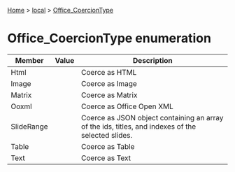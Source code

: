 [Home](./index) &gt; [local](local.md) &gt; [Office\_CoercionType](local.office_coerciontype.md)

# Office\_CoercionType enumeration

|  Member | Value | Description |
|  --- | --- | --- |
|  Html |  | Coerce as HTML |
|  Image |  | Coerce as Image |
|  Matrix |  | Coerce as Matrix |
|  Ooxml |  | Coerce as Office Open XML |
|  SlideRange |  | Coerce as JSON object containing an array of the ids, titles, and indexes of the selected slides. |
|  Table |  | Coerce as Table |
|  Text |  | Coerce as Text |

